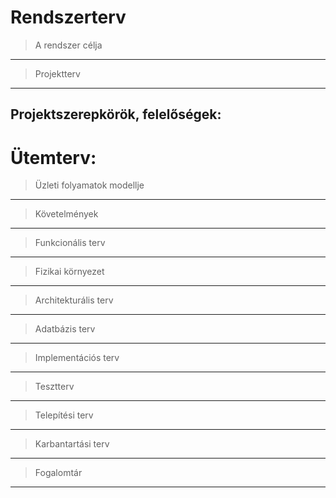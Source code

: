 # Rendszerterv
> A rendszer célja
---


> Projektterv
---
## Projektszerepkörök, felelőségek:
  
  
# Ütemterv:

  
> Üzleti folyamatok modellje
---

  
> Követelmények
---

  
> Funkcionális terv
---


> Fizikai környezet
---

  
> Architekturális terv
---
 
  
> Adatbázis terv
---

  
> Implementációs terv
---

  
> Tesztterv
---

  
> Telepítési terv
---

  
> Karbantartási terv
---

  
> Fogalomtár
---
